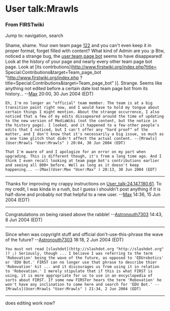 # User talk:Mrawls

### From FIRSTwiki

Jump to: navigation, search

Shame, shame. Your own team page [122](122 "122" ) and you can't
even keep it in proper format, forget filled with content? What kind of Admin
are you :p Btw, noticed a strange bug, the [user:team page
bot](User:Team_page_bot "User:Team page bot" ) seems to have
disappeared! Look at the history of your page and nearly every other team page
bot page. Look at [its contrbutions](http://www.firstwiki.org/index.php?title=
Special:Contributions&target=Team_page_bot "http://www.firstwiki.org/index.php
?title=Special:Contributions&target=Team_page_bot" )]. Strange. Seems like
anything not edited before a certain date lost team page bot from its
history... --[Max](User:Max "User:Max" ) 20:00, 30 Jun 2004 (EDT)

    Eh, I'm no longer an "official" team member. The team is at a big transition point right now, and I would have to hold my tongue about certain things I might mention. About the strange occurrence, I also noticed that a few of my edits dissapeared around the time of updating to the new version of MediaWiki (not the content, but the notice in the history page). I looked, and it happened to a few other people's edits that I noticed, but I can't offer any "hard proof" of the matter, and I don't know that it's necessarily a big issue, so much as a one time glitch that didn't affect the actual content. --[Mrawls](User:Mrawls "User:Mrawls" ) 20:04, 30 Jun 2004 (EDT) 

    That I'm aware of and I apologize for an error on my part when upgrading. This is different though, it's from a long time ago. And I think I even recall looking at team page bot's contributions earlier and seeing all 800+ before. Well as long as it doesn't keep happening... --[Max](User:Max "User:Max" ) 20:13, 30 Jun 2004 (EDT) 

* * *

Thanks for improving my crappy instructions on
[User_talk:24.147.180.61](User_talk:24.147.180.61 "User
talk:24.147.180.61" ). To my credit, I was kinda in a rush, but I guess i
shouldn't post anything if it is half-done and probably not that helpful to a
new user. --[Max](User:Max "User:Max" ) 14:36, 15 Jun 2004 (EDT)

* * *

Congratulations on being raised above the rabble!
--[Astronouth7303](User:Astronouth7303 "User:Astronouth7303" )
14:43, 8 Jun 2004 (EDT)

* * *

Since when was copyright stuff and official don't-use-this-phrase the wave of
the future? --[Astronouth7303](User:Astronouth7303
"User:Astronouth7303" ) 18:18, 2 Jun 2004 (EDT)

    You must not read [slashdot](http://slashdot.org "http://slashdot.org" )? ;) Seriously, though ... I believe I was referring to the term 'Robovation' being the wave of the future, as opposed to 'EDUrobotics' or 'EDU Bot.' FIRST can no longer use that phrase to describe thier 'Robovation' kit ... and it discourages us from using it in relation to 'Robovation.' I merely stipulate that if this is what FIRST is using, it is more appropriate for us to use in an encyclopedia of sorts about FIRST. If some new FIRSTer hears the term 'Robovation' he won't have any inclination to come here and search for 'EDU Bot.' --[Mrawls](User:Mrawls "User:Mrawls" ) 21:34, 2 Jun 2004 (EDT) 

* * *

does editing work now?

